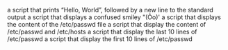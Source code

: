  a script that prints “Hello, World”, followed by a new line to the standard output
a script that displays a confused smiley "(Ôo)'
a script that displays the content of the /etc/passwd file
a script that display the content of /etc/passwd and /etc/hosts
a script that display the last 10 lines of /etc/passwd
a script that display the first 10 lines of /etc/passwd
